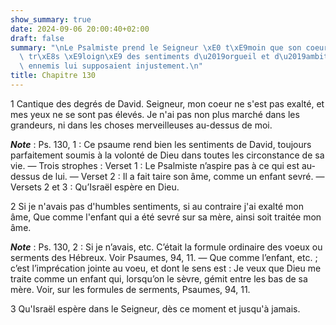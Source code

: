 ```yaml
---
show_summary: true
date: 2024-09-06 20:00:40+02:00
draft: false
summary: "\nLe Psalmiste prend le Seigneur \xE0 t\xE9moin que son coeur a \xE9t\xE9\
  \ tr\xE8s \xE9loign\xE9 des sentiments d\u2019orgueil et d\u2019ambition que ses\
  \ ennemis lui supposaient injustement.\n"
title: Chapitre 130
---
```





1 Cantique des degrés de David. Seigneur, mon coeur ne s'est pas exalté, et mes yeux ne se sont pas élevés. Je n'ai pas non plus marché dans les grandeurs, ni dans les choses merveilleuses au-dessus de moi.

***Note*** :  Ps. 130, 1 : Ce psaume rend bien les sentiments de David, toujours parfaitement soumis à la volonté de Dieu dans toutes les circonstance de sa vie. ― Trois strophes : Verset 1 : Le Psalmiste n’aspire pas à ce qui est au-dessus de lui. ― Verset 2 : Il a fait taire son âme, comme un enfant sevré. ― Versets 2 et 3 : Qu’Israël espère en Dieu.


2 Si je n'avais pas d'humbles sentiments, si au contraire j'ai exalté mon âme, Que comme l'enfant qui a été sevré sur sa mère, ainsi soit traitée mon âme.

***Note*** :  Ps. 130, 2 : Si je n’avais, etc. C’était la formule ordinaire des voeux ou serments des Hébreux. Voir Psaumes, 94, 11. ― Que comme l’enfant, etc. ; c’est l’imprécation jointe au voeu, et dont le sens est : Je veux que Dieu me traite comme un enfant qui, lorsqu’on le sèvre, gémit entre les bas de sa mère. Voir, sur les formules de serments, Psaumes, 94, 11.


3 Qu'Israël espère dans le Seigneur, dès ce moment et jusqu'à jamais.


